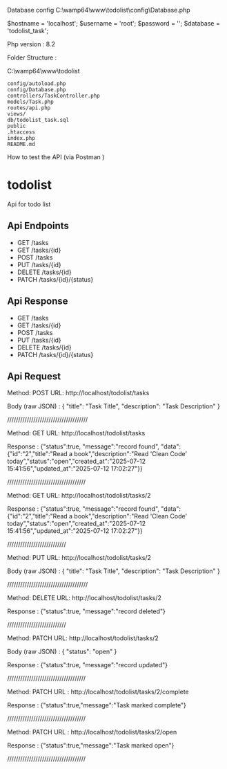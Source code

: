 Database config 
C:\wamp64\www\todolist\config\Database.php

$hostname = 'localhost';
$username = 'root';
$password = '';
$database = 'todolist_task'; 


Php version : 8.2

Folder Structure :

C:\wamp64\www\todolist


    config/autoload.php
    config/Database.php
    controllers/TaskController.php
    models/Task.php
    routes/api.php
    views/
    db/todolist_task.sql
    public
    .htaccess
    index.php
    README.md


How to test the API (via Postman )

# todolist

Api for todo list 

## Api Endpoints

- GET /tasks
- GET /tasks/{id}
- POST /tasks
- PUT /tasks/{id}
- DELETE /tasks/{id}
- PATCH /tasks/{id}/{status}

## Api Response

- GET /tasks
- GET /tasks/{id}
- POST /tasks
- PUT /tasks/{id}
- DELETE /tasks/{id}
- PATCH /tasks/{id}/{status}


## Api Request

Method: POST
URL: http://localhost/todolist/tasks

Body (raw JSON) :
{
    "title": "Task Title",
    "description": "Task Description"
}

/////////////////////////////////////

Method: GET
URL: http://localhost/todolist/tasks

Response :
{"status":true,
"message":"record found",
"data":{"id":"2","title":"Read a book","description":"Read 'Clean Code' today","status":"open","created_at":"2025-07-12 15:41:56","updated_at":"2025-07-12 17:02:27"}}

////////////////////////////////////

Method: GET
URL: http://localhost/todolist/tasks/2

Response :
{"status":true,
"message":"record found",
"data":{"id":"2","title":"Read a book","description":"Read 'Clean Code' today","status":"open","created_at":"2025-07-12 15:41:56","updated_at":"2025-07-12 17:02:27"}}

///////////////////////////

Method: PUT
URL: http://localhost/todolist/tasks/2

Body (raw JSON) :
{
    "title": "Task Title",
    "description": "Task Description"
}

/////////////////////////////////////

Method: DELETE
URL: http://localhost/todolist/tasks/2

Response :
{"status":true,
"message":"record deleted"}


///////////////////////////

Method: PATCH
URL: http://localhost/todolist/tasks/2

Body (raw JSON) :
{
    "status": "open"
}

Response :
{"status":true,
"message":"record updated"}

////////////////////////////////////

Method: PATCH
URL : http://localhost/todolist/tasks/2/complete

Response :
{"status":true,"message":"Task marked complete"}

////////////////////////////////////

Method: PATCH
URL : http://localhost/todolist/tasks/2/open

Response :
{"status":true,"message":"Task marked open"}

////////////////////////////////////
